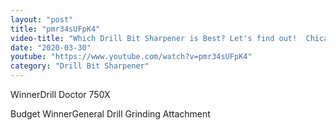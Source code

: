 ```yaml
---
layout: "post"
title: "pmr34sUFpK4"
video-title: "Which Drill Bit Sharpener is Best? Let's find out!  Chicago Electric, Drill Doctor, Bosch, Goodsmann"
date: "2020-03-30"
youtube: "https://www.youtube.com/watch?v=pmr34sUFpK4"
category: "Drill Bit Sharpener"
---
```

<div class="space-y-1"><p><span class="inline-flex items-center justify-center px-2 py-1 mr-2 text-sm font-semibold leading-none text-red-50 bg-red-600 rounded-full">Winner</span>Drill Doctor 750X<br></p><p><span class="inline-flex items-center justify-center px-2 py-1 mr-2 text-sm font-semibold leading-none bg-white hover:bg-gray-100 text-gray-400 border border-gray-200 rounded-full">Budget Winner</span>General Drill Grinding Attachment<br></p></div>